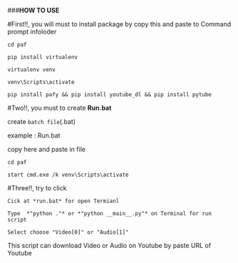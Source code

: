 ###**HOW TO USE**
 
#First!!, you will must to install package by copy this and paste to  Command prompt infoloder

`cd paf`

`pip install virtualenv`

`virtualenv venv`

`venv\Scripts\activate`

`pip install pafy && pip install youtube_dl && pip install pytube`

#Two!!, you must to create **Run.bat**

create `batch file`(.bat)

example : Run.bat

copy here and paste in file

`cd paf`

`start cmd.exe /k venv\Scripts\activate `

#Three!!, try to click

`Cick at *run.bat* for open Termianl`

`Type  *"python ."* or *"python __main__.py"* on Terminal for run script`

`Select choose "Video[0]" or "Audio[1]"`


This script can download Video or Audio on Youtube by paste URL of Youtube
